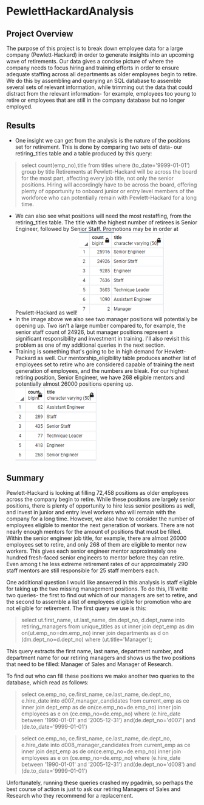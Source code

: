 # PewlettHackardAnalysis
 ## Project Overview
 The purpose of this project is to break down employee data for a large company (Pewlett-Hackard) in order to generate insights into an upcoming wave of retirements. Our data gives a concise picture of where the company needs to focus hiring and training efforts in order to ensure adequate staffing across all departments as older employees begin to retire.
 We do this by assembling and querying an SQL database to assemble several sets of relevant information, while trimming out the data that could distract from the relevant information- for example, employees too young to retire or employees that are still in the company database but no longer employed.
 ## Results
 - One insight we can get from the analysis is the nature of the positions set for retirement. This is done by comparing two sets of data- our retiring_titles table and a table produced by this query:
 >select count(emp_no),title from titles
 >where (to_date='9999-01-01')
 >group by title
 Retirements at Pewlett-Hackard will be across the board for the most part, affecting every job title, not only the senior positions. Hiring will accordingly have to be across the board, offering plenty of opportunity to onboard junior or entry level members of the workforce who can potentially remain with Pewlett-Hackard for a long time.
 - We can also see what positions will need the most restaffing, from the retiring_titles table. The title with the highest number of retirees is Senior Engineer, followed by Senior Staff. Promotions may be in order at Pewlett-Hackard as well! ![](/Images/readme1.png)
 - In the image above we also see two manager positions will potentially be opening up. Two isn't a large number compared to, for example, the senior staff count of 24926, but manager positions represent a significant responsibility and investment in training. I'll also revisit this problem as one of my additional queries in the next section.
 - Training is something that's going to be in high demand for Hewlett-Packard as well. Our mentorship_eligibility table produces another list of employees set to retire who are considered capable of training the next generation of employees, and the numbers are bleak. For our highest retiring position, Senior Engineer, we have 268 eligible mentors and potentially almost 26000 positions opening up.![](/Images/readme2.png)
 ## Summary
 Pewlett-Hackard is looking at filling 72,458 positions as older employees across the company begin to retire. While these positions are largely senior positions, there is plenty of opportunity to hire less senior positions as well, and invest in junior and entry level workers who will remain with the company for a long time.
 However, we also have to consider the number of employees eligible to mentor the next generation of workers. There are not nearly enough mentors for the amount of positions that must be filled. Within the senior engineer job title, for example, there are almost 26000 employees set to retire, and only 268 of them are eligible to mentor new workers. This gives each senior engineer mentor approximately one hundred fresh-faced senior engineers to mentor before they can retire. Even among t he less extreme retirement rates of our approximately 290 staff mentors are still responsible for 25 staff members each. 
 
 One additional question I would like answered in this analysis is staff eligible for taking up the two missing management positions. To do this, I'll write two queries- the first to find out which of our managers are set to retire, and the second to assemble a list of employees eligible for promotion who are not eligible for retirement.
 The first query we use is this:
 >select ut.first_name,
 ut.last_name,
 dm.dept_no,
 d.dept_name
 into retiring_managers
 from unique_titles as ut
 inner join dept_emp as dm
 on(ut.emp_no=dm.emp_no)
 inner join departments as d
 on (dm.dept_no=d.dept_no)
 where (ut.title='Manager');
 
 This query extracts the first name, last name, department number, and department name for our retiring managers and shows us the two positions that need to be filled: Manager of Sales and Manager of Research.

 To find out who can fill these positions we make another two queries to the database, which read as follows: 
>select ce.emp_no,
ce.first_name, 
ce.last_name,
de.dept_no,
e.hire_date
into d007_manager_candidates 
from current_emp as ce
inner join dept_emp as de 
on(ce.emp_no=de.emp_no)
inner join employees as e
on (ce.emp_no=de.emp_no)
where (e.hire_date between '1990-01-01' and '2005-12-31')
	and(de.dept_no='d007')
	and (de.to_date='9999-01-01')

>select ce.emp_no,
ce.first_name, 
ce.last_name,
de.dept_no,
e.hire_date
into d008_manager_candidates 
from current_emp as ce
inner join dept_emp as de 
on(ce.emp_no=de.emp_no)
inner join employees as e
on (ce.emp_no=de.emp_no)
where (e.hire_date between '1990-01-01' and '2005-12-31')
	and(de.dept_no='d008')
	and (de.to_date='9999-01-01')

Unfortunately, running these queries crashed my pgadmin, so perhaps the best course of action is just to ask our retiring Managers of Sales and Research who they recommend for a replacement.